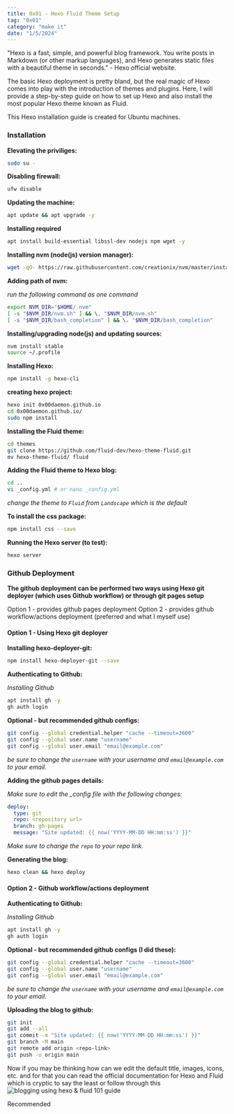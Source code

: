 ```yaml
---
title: 0x01 - Hexo Fluid Theme Setup
tag: "0x01"
category: "make it"
date: "1/5/2024"
---
```


"Hexo is a fast, simple, and powerful blog framework. You write posts in Markdown (or other markup languages), and Hexo generates static files with a beautiful theme in seconds." - Hexo official website.

The basic Hexo deployment is pretty bland, but the real magic of Hexo comes into play with the introduction of themes and plugins. Here, I will provide a step-by-step guide on how to set up Hexo and also install the most popular Hexo theme known as Fluid.

This Hexo installation guide is created for Ubuntu machines.

### Installation

**Elevating the priviliges:**

```bash
sudo su -
```

**Disabling firewall:**

```bash
ufw disable
```

**Updating the machine:**

```bash
apt update && apt upgrade -y
```

**Installing required**

```bash
apt install build-essential libssl-dev nodejs npm wget -y
```

**Installing nvm (node(js) version manager):**

```bash
wget -qO- https://raw.githubusercontent.com/creationix/nvm/master/install.sh | bash
```
**Adding path of nvm:**

*run the following command as one command*
```bash
export NVM_DIR="$HOME/.nvm"
[ -s "$NVM_DIR/nvm.sh" ] && \. "$NVM_DIR/nvm.sh"  
[ -s "$NVM_DIR/bash_completion" ] && \. "$NVM_DIR/bash_completion"
```

**Installing/upgrading node(js) and updating sources:**

```bash
nvm install stable
source ~/.profile
```

**Installing Hexo:**

```bash
npm install -g hexo-cli
```

**creating hexo project:**

```bash
hexo init 0x00daemon.github.io
cd 0x00daemon.github.io/
sudo npm install
```

**Installing the Fluid theme:**

```bash
cd themes
git clone https://github.com/fluid-dev/hexo-theme-fluid.git
mv hexo-theme-fluid/ fluid
```

**Adding the Fluid theme to Hexo blog:**

```bash
cd ..
vi _config.yml # or nano _config.yml
```
*change the theme to ```Fluid``` from ```Landscape``` which is the default*

**To install the css package:**

```bash
npm install css --save
```

**Running the Hexo server (to test):**

```bash
hexo server
```

### Github Deployment

**The github deployment can be performed two ways using Hexo git deployer (which uses Github workflow) or through git pages setup**

Option 1 - provides github pages deployment
Option 2 - provides github workflow/actions deployment (preferred and what I myself use)

#### Option 1 - Using Hexo git deployer

**Installing hexo-deployer-git:**

```bash
npm install hexo-deployer-git --save
```

**Authenticating to Github:**

*Installing Github*

```bash
apt install gh -y
gh auth login
```

**Optional - but recommended github configs:**

```bash
git config --global credential.helper "cache --timeout=3600"
git config --global user.name "username"
git config --global user.email "email@example.com"
```
*be sure to change the ```username``` with your username and ```email@example.com``` to your email.*

**Adding the github pages details:**

*Make sure to edit the _config file with the following changes:*
```yml
deploy:
  type: git
  repo: <repository url>
  branch: gh-pages
  message: "Site updated: {{ now('YYYY-MM-DD HH:mm:ss') }}"
```
*Make sure to change the ```repo``` to your repo link.*

**Generating the blog:**

```bash
hexo clean && hexo deploy
```

#### Option 2 - Github workflow/actions deployment

**Authenticating to Github:**

*Installing Github*

```bash
apt install gh -y
gh auth login
```

**Optional - but recommended github configs (I did these):**

```bash
git config --global credential.helper "cache --timeout=3600"
git config --global user.name "username"
git config --global user.email "email@example.com"
```
*be sure to change the ```username``` with your username and ```email@example.com``` to your email.*

**Uploading the blog to github:**

```bash
git init
git add --all
git commit -m "Site updated: {{ now('YYYY-MM-DD HH:mm:ss') }}"
git branch -M main
git remote add origin <repo-link>
git push -u origin main
```

Now if you may be thinking how can we edit the default title, images, icons, etc. and for that you can read the official documentation for Hexo and Fluid which is cryptic to say the least or follow through this ![blogging using hexo & fluid 101 guide](https://xdaem0n.com/2024/01/07/blogging-101/)

Recommended